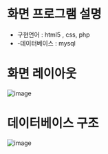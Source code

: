 # 화면 프로그램 설명
- 구현언어 : html5 , css, php
- -데이터베이스 : mysql

# 화면 레이아웃
![image](https://user-images.githubusercontent.com/89180770/168559699-88897dd3-556b-4d51-b74e-5f1c74d53a4d.png)



# 데이터베이스 구조

![image](https://user-images.githubusercontent.com/89180770/168559444-def6e713-183f-49e3-9205-ca0e44bfba02.png)
